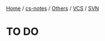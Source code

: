 [Home](https://mengxianbin.github.io) /
[cs-notes](https://mengxianbin.github.io/cs-notes/content) /
[Others](https://mengxianbin.github.io/cs-notes/content/Others) /
[VCS](https://mengxianbin.github.io/cs-notes/content/Others/VCS) /
[SVN](https://mengxianbin.github.io/cs-notes/content/Others/VCS/SVN)

# TO DO
